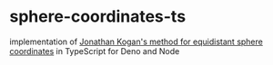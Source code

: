 # sphere-coordinates-ts

implementation of [Jonathan Kogan's method for equidistant sphere coordinates](https://scholar.rose-hulman.edu/cgi/viewcontent.cgi?article=1387&context=rhumj) in TypeScript for Deno and Node
